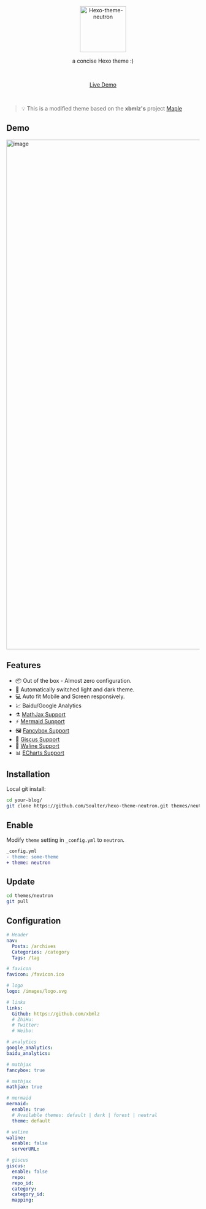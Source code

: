 <p align='center'>
  <img src='https://github.com/Soulter/hexo-theme-neutron/assets/37870767/18fcd041-0910-42bb-ae6f-81cb941b8162' alt='Hexo-theme-neutron' width='120'/>
</p>

<p align='center'>
a concise Hexo theme :)
</p>

<br>

<p align='center'>
<a href="https://soulter.top">Live Demo</a>
</p>

<br>

> 💡 This is a modified theme based on the **xbmlz's** project [Maple](https://github.com/xbmlz/hexo-theme-maple)

## Demo

<img width="1328" alt="image" src="https://github.com/Soulter/hexo-theme-neutron/assets/37870767/57d5dd4a-6ae2-415c-b95b-b8e55d2d9b5c">


## Features

- 📦 Out of the box - Almost zero configuration.
- 🎨 Automatically switched light and dark theme.
- 💻 Auto fit Mobile and Screen responsively.
- 💹 Baidu/Google Analytics
- ⚗️ [MathJax Support](http://docs.mathjax.org/en/latest/)
- ⚡️ [Mermaid Support](https://mermaid-js.github.io/mermaid)
- 🖼️ [Fancybox Support](https://fancyapps.com/docs/ui/fancybox)
- 🦜 [Giscus Support](https://giscus.app/zh-CN)
- 🦜 [Waline Support](https://waline.js.org/)
- 📊 [ECharts Support](https://echarts.apache.org/)

## Installation

Local git install:

```bash
cd your-blog/
git clone https://github.com/Soulter/hexo-theme-neutron.git themes/neutron
```

## Enable

Modify `theme` setting in `_config.yml` to `neutron`.

```diff
_config.yml
- theme: some-theme
+ theme: neutron
```

## Update

```bash
cd themes/neutron
git pull
```

## Configuration

```yaml
# Header
nav:
  Posts: /archives
  Categories: /category
  Tags: /tag

# favicon
favicon: /favicon.ico

# logo
logo: /images/logo.svg

# links
links:
  Github: https://github.com/xbmlz
  # ZhiHu:
  # Twitter:
  # Weibo:

# analytics
google_analytics:
baidu_analytics:

# mathjax
fancybox: true

# mathjax
mathjax: true

# mermaid
mermaid:
  enable: true
  # Available themes: default | dark | forest | neutral
  theme: default

# waline
waline:
  enable: false
  serverURL: 

# giscus
giscus:
  enable: false
  repo:
  repo_id:
  category:
  category_id:
  mapping:
```

